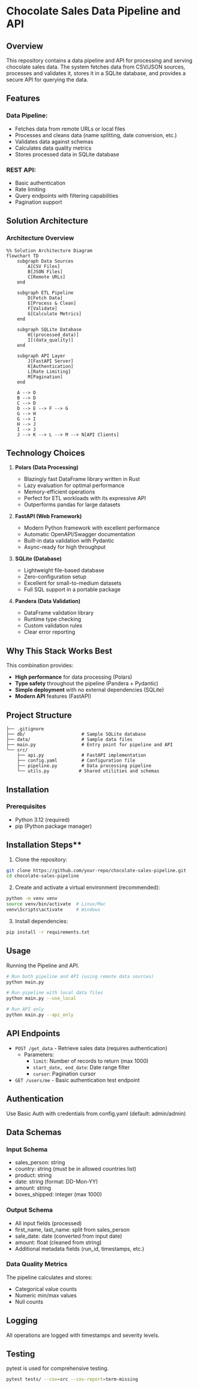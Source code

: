 # Chocolate Sales Data Pipeline and API
## Overview
This repository contains a data pipeline and API for processing and serving chocolate sales data. The system fetches data from CSV/JSON sources, processes and validates it, stores it in a SQLite database, and provides a secure API for querying the data.

## Features
### Data Pipeline:
* Fetches data from remote URLs or local files
* Processes and cleans data (name splitting, date conversion, etc.)
* Validates data against schemas
* Calculates data quality metrics
* Stores processed data in SQLite database
### REST API:
* Basic authentication
* Rate limiting
* Query endpoints with filtering capabilities
* Pagination support

## Solution Architecture
### Architecture Overview
```mermaid
%% Solution Architecture Diagram
flowchart TD
    subgraph Data Sources
        A[CSV Files]
        B[JSON Files]
        C[Remote URLs]
    end

    subgraph ETL Pipeline
        D[Fetch Data]
        E[Process & Clean]
        F[Validate]
        G[Calculate Metrics]
    end

    subgraph SQLite Database
        H[(processed_data)]
        I[(data_quality)]
    end

    subgraph API Layer
        J[FastAPI Server]
        K[Authentication]
        L[Rate Limiting]
        M[Pagination]
    end

    A --> D
    B --> D
    C --> D
    D --> E --> F --> G
    G --> H
    G --> I
    H --> J
    I --> J
    J --> K --> L --> M --> N[API Clients]
```

## Technology Choices
1. **Polars (Data Processing)**
   * Blazingly fast DataFrame library written in Rust
   * Lazy evaluation for optimal performance
   * Memory-efficient operations
   * Perfect for ETL workloads with its expressive API
   * Outperforms pandas for large datasets

2. **FastAPI (Web Framework)**
   * Modern Python framework with excellent performance
   * Automatic OpenAPI/Swagger documentation
   * Built-in data validation with Pydantic
   * Async-ready for high throughput

3. **SQLite (Database)**
   * Lightweight file-based database
   * Zero-configuration setup
   * Excellent for small-to-medium datasets
   * Full SQL support in a portable package

3. **Pandera (Data Validation)**
   * DataFrame validation library
   * Runtime type checking
   * Custom validation rules
   * Clear error reporting

## Why This Stack Works Best
This combination provides:
* **High performance** for data processing (Polars)
* **Type safety** throughout the pipeline (Pandera + Pydantic)
* **Simple deployment** with no external dependencies (SQLite)
* **Modern API** features (FastAPI)

## Project Structure
```
├── .gitignore
├── db/                     # Sample SQLite database
├── data/                   # Sample data files
├── main.py                 # Entry point for pipeline and API
└── src/
    ├── api.py              # FastAPI implementation
    ├── config.yaml         # Configuration file
    ├── pipeline.py         # Data processing pipeline
    └── utils.py           # Shared utilities and schemas
```

## Installation
### Prerequisites
* Python 3.12 (required)
* pip (Python package manager)

## Installation Steps**
1. Clone the repository:
```bash
git clone https://github.com/your-repo/chocolate-sales-pipeline.git
cd chocolate-sales-pipeline
```

2. Create and activate a virtual environment (recommended):
```bash
python -m venv venv
source venv/bin/activate  # Linux/Mac
venv\Scripts\activate     # Windows
```

3. Install dependencies:
```bash
pip install -r requirements.txt
```
## Usage
Running the Pipeline and API.
```bash
# Run both pipeline and API (using remote data sources)
python main.py

# Run pipeline with local data files
python main.py --use_local

# Run API only
python main.py --api_only
```

## API Endpoints
* `POST /get_data` - Retrieve sales data (requires authentication)
  * Parameters:
    * `limit`: Number of records to return (max 1000)
    * `start_date, end_date`: Date range filter
    * `cursor`: Pagination cursor
* `GET /users/me` - Basic authentication test endpoint

## Authentication
Use Basic Auth with credentials from config.yaml (default: admin/admin)

## Data Schemas
### Input Schema
* sales_person: string
* country: string (must be in allowed countries list)
* product: string
* date: string (format: DD-Mon-YY)
* amount: string
* boxes_shipped: integer (max 1000)

### Output Schema
* All input fields (processed)
* first_name, last_name: split from sales_person
* sale_date: date (converted from input date)
* amount: float (cleaned from string)
* Additional metadata fields (run_id, timestamps, etc.)

### Data Quality Metrics
The pipeline calculates and stores:
* Categorical value counts
* Numeric min/max values
* Null counts

## Logging
All operations are logged with timestamps and severity levels.

## Testing
pytest is used for comprehensive testing.
```bash
pytest tests/ --cov=src --cov-report=term-missing
```